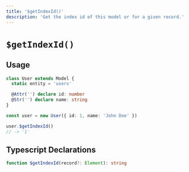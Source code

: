 ```yaml
---
title: '$getIndexId()'
description: 'Get the index id of this model or for a given record.'
---
```


# `$getIndexId()`

## Usage

````ts
class User extends Model {
  static entity = 'users'

  @Attr('') declare id: number
  @Str('') declare name: string
}

const user = new User({ id: 1, name: 'John Doe' })

user.$getIndexId()
// -> '1'
````

## Typescript Declarations
````ts
function $getIndexId(record?: Element): string
````
